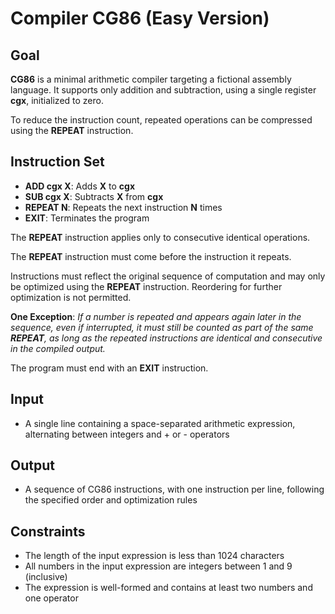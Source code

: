 # Compiler CG86 (Easy Version)

## Goal

**CG86** is a minimal arithmetic compiler targeting a fictional assembly
language. It supports only addition and subtraction, using a single register
**cgx**, initialized to zero.

To reduce the instruction count, repeated operations can be compressed using the
**REPEAT** instruction.

## Instruction Set

-   **ADD cgx X**: Adds **X** to **cgx**
-   **SUB cgx X**: Subtracts **X** from **cgx**
-   **REPEAT N**: Repeats the next instruction **N** times
-   **EXIT**: Terminates the program

The **REPEAT** instruction applies only to consecutive identical operations.

The **REPEAT** instruction must come before the instruction it repeats.

Instructions must reflect the original sequence of computation and may only be
optimized using the **REPEAT** instruction. Reordering for further optimization
is not permitted.

**One Exception**: _If a number is repeated and appears again later in the
sequence, even if interrupted, it must still be counted as part of the same
**REPEAT**, as long as the repeated instructions are identical and consecutive
in the compiled output._

The program must end with an **EXIT** instruction.

## Input

-   A single line containing a space-separated arithmetic expression,
    alternating between integers and + or - operators

## Output

-   A sequence of CG86 instructions, with one instruction per line, following
    the specified order and optimization rules

## Constraints

-   The length of the input expression is less than 1024 characters
-   All numbers in the input expression are integers between 1 and 9
    (inclusive)
-   The expression is well-formed and contains at least two numbers and one
    operator
